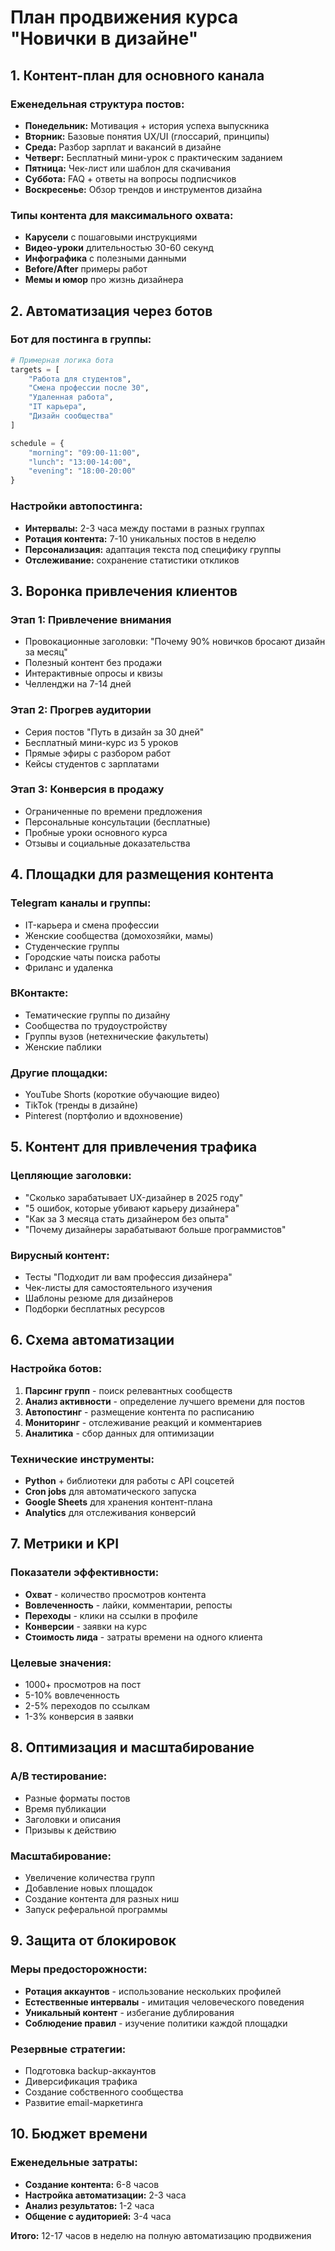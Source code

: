 # План продвижения курса "Новички в дизайне"

## 1. Контент-план для основного канала

### Еженедельная структура постов:

- **Понедельник:** Мотивация + история успеха выпускника
- **Вторник:** Базовые понятия UX/UI (глоссарий, принципы)
- **Среда:** Разбор зарплат и вакансий в дизайне
- **Четверг:** Бесплатный мини-урок с практическим заданием
- **Пятница:** Чек-лист или шаблон для скачивания
- **Суббота:** FAQ + ответы на вопросы подписчиков
- **Воскресенье:** Обзор трендов и инструментов дизайна

### Типы контента для максимального охвата:

- **Карусели** с пошаговыми инструкциями
- **Видео-уроки** длительностью 30-60 секунд
- **Инфографика** с полезными данными
- **Before/After** примеры работ
- **Мемы и юмор** про жизнь дизайнера

## 2. Автоматизация через ботов

### Бот для постинга в группы:

```python
# Примерная логика бота
targets = [
    "Работа для студентов",
    "Смена профессии после 30",
    "Удаленная работа",
    "IT карьера",
    "Дизайн сообщества"
]

schedule = {
    "morning": "09:00-11:00",
    "lunch": "13:00-14:00", 
    "evening": "18:00-20:00"
}
```

### Настройки автопостинга:

- **Интервалы:** 2-3 часа между постами в разных группах
- **Ротация контента:** 7-10 уникальных постов в неделю
- **Персонализация:** адаптация текста под специфику группы
- **Отслеживание:** сохранение статистики откликов

## 3. Воронка привлечения клиентов

### Этап 1: Привлечение внимания

- Провокационные заголовки: "Почему 90% новичков бросают дизайн за месяц"
- Полезный контент без продажи
- Интерактивные опросы и квизы
- Челленджи на 7-14 дней

### Этап 2: Прогрев аудитории

- Серия постов "Путь в дизайн за 30 дней"
- Бесплатный мини-курс из 5 уроков
- Прямые эфиры с разбором работ
- Кейсы студентов с зарплатами

### Этап 3: Конверсия в продажу

- Ограниченные по времени предложения
- Персональные консультации (бесплатные)
- Пробные уроки основного курса
- Отзывы и социальные доказательства

## 4. Площадки для размещения контента

### Telegram каналы и группы:

- IT-карьера и смена профессии
- Женские сообщества (домохозяйки, мамы)
- Студенческие группы
- Городские чаты поиска работы
- Фриланс и удаленка

### ВКонтакте:

- Тематические группы по дизайну
- Сообщества по трудоустройству
- Группы вузов (нетехнические факультеты)
- Женские паблики

### Другие площадки:

- YouTube Shorts (короткие обучающие видео)
- TikTok (тренды в дизайне)
- Pinterest (портфолио и вдохновение)

## 5. Контент для привлечения трафика

### Цепляющие заголовки:

- "Сколько зарабатывает UX-дизайнер в 2025 году"
- "5 ошибок, которые убивают карьеру дизайнера"
- "Как за 3 месяца стать дизайнером без опыта"
- "Почему дизайнеры зарабатывают больше программистов"

### Вирусный контент:

- Тесты "Подходит ли вам профессия дизайнера"
- Чек-листы для самостоятельного изучения
- Шаблоны резюме для дизайнеров
- Подборки бесплатных ресурсов

## 6. Схема автоматизации

### Настройка ботов:

1. **Парсинг групп** - поиск релевантных сообществ
2. **Анализ активности** - определение лучшего времени для постов
3. **Автопостинг** - размещение контента по расписанию
4. **Мониторинг** - отслеживание реакций и комментариев
5. **Аналитика** - сбор данных для оптимизации

### Технические инструменты:

- **Python** + библиотеки для работы с API соцсетей
- **Cron jobs** для автоматического запуска
- **Google Sheets** для хранения контент-плана
- **Analytics** для отслеживания конверсий

## 7. Метрики и KPI

### Показатели эффективности:

- **Охват** - количество просмотров контента
- **Вовлеченность** - лайки, комментарии, репосты
- **Переходы** - клики на ссылки в профиле
- **Конверсии** - заявки на курс
- **Стоимость лида** - затраты времени на одного клиента

### Целевые значения:

- 1000+ просмотров на пост
- 5-10% вовлеченность
- 2-5% переходов по ссылкам
- 1-3% конверсия в заявки

## 8. Оптимизация и масштабирование

### A/B тестирование:

- Разные форматы постов
- Время публикации
- Заголовки и описания
- Призывы к действию

### Масштабирование:

- Увеличение количества групп
- Добавление новых площадок
- Создание контента для разных ниш
- Запуск реферальной программы

## 9. Защита от блокировок

### Меры предосторожности:

- **Ротация аккаунтов** - использование нескольких профилей
- **Естественные интервалы** - имитация человеческого поведения
- **Уникальный контент** - избегание дублирования
- **Соблюдение правил** - изучение политики каждой площадки

### Резервные стратегии:

- Подготовка backup-аккаунтов
- Диверсификация трафика
- Создание собственного сообщества
- Развитие email-маркетинга

## 10. Бюджет времени

### Еженедельные затраты:

- **Создание контента:** 6-8 часов
- **Настройка автоматизации:** 2-3 часа
- **Анализ результатов:** 1-2 часа
- **Общение с аудиторией:** 3-4 часа

**Итого:** 12-17 часов в неделю на полную автоматизацию продвижения